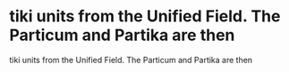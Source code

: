 # tiki units from the Unified Field. The Particum and Partika are then

tiki units from the Unified Field. The Particum and Partika are then